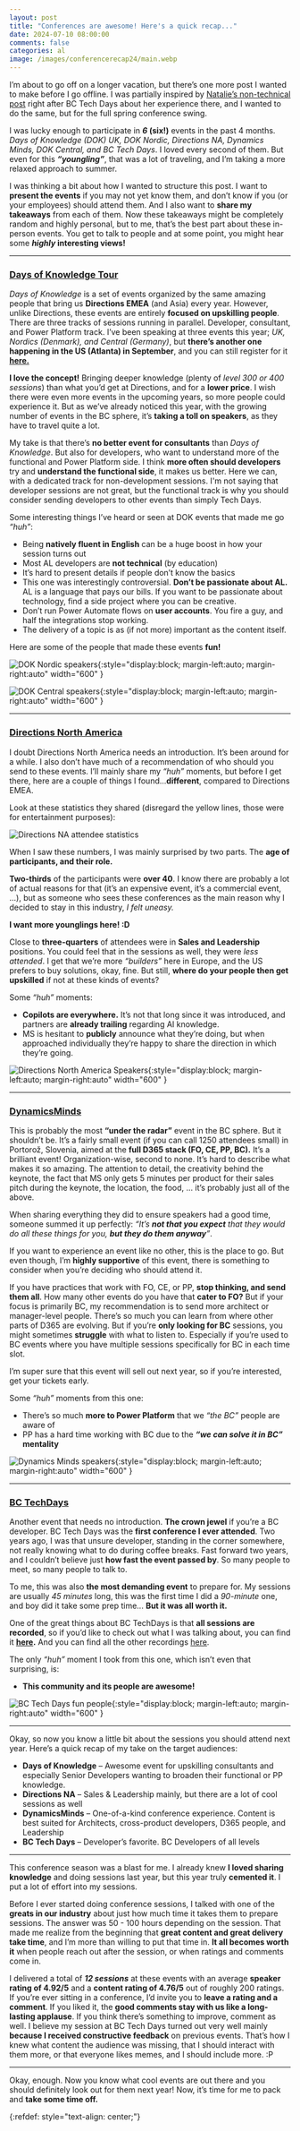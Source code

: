 ```yaml
---
layout: post
title: "Conferences are awesome! Here's a quick recap..."
date: 2024-07-10 08:00:00
comments: false
categories: al
image: /images/conferencerecap24/main.webp
---
```

I’m about to go off on a longer vacation, but there’s one more post I wanted to make before I go offline. I was partially inspired by [Natalie’s non-technical post][natalierecap] right after BC Tech Days about her experience there, and I wanted to do the same, but for the full spring conference swing.

I was lucky enough to participate in ***6* (six!)** events in the past 4 months. *Days of Knowledge (DOK) UK, DOK Nordic, Directions NA, Dynamics Minds, DOK Central, and BC Tech Days*. I loved every second of them. But even for this ***“youngling”***, that was a lot of traveling, and I’m taking a more relaxed approach to summer. 

I was thinking a bit about how I wanted to structure this post. I want to **present the events** if you may not yet know them, and don’t know if you (or your employees) should attend them. And I also want to **share my takeaways** from each of them. Now these takeaways might be completely random and highly personal, but to me, that’s the best part about these in-person events. You get to talk to people and at some point, you might hear some ***highly* interesting views!**

<hr>

### [Days of Knowledge Tour][dok]

*Days of Knowledge* is a set of events organized by the same amazing people that bring us **Directions EMEA** (and Asia) every year. However, unlike Directions, these events are entirely **focused on upskilling people**. There are three tracks of sessions running in parallel. Developer, consultant, and Power Platform track. I’ve been speaking at three events this year; *UK, Nordics (Denmark), and Central (Germany)*, but **there’s another one happening in the US (Atlanta) in September**, and you can still register for it **[here.][dokamericas]**

**I love the concept!** Bringing deeper knowledge (plenty of *level 300 or 400 sessions*) than what you’d get at Directions, and for a **lower price**. I wish there were even more events in the upcoming years, so more people could experience it. But as we’ve already noticed this year, with the growing number of events in the BC sphere, it’s **taking a toll on speakers**, as they have to travel quite a lot. 

My take is that there’s **no better event for consultants** than *Days of Knowledge*. But also for developers, who want to understand more of the functional and Power Platform side. I think **more often should developers** try and **understand the functional side**, it makes us better. Here we can, with a dedicated track for non-development sessions. I'm not saying that developer sessions are not great, but the functional track is why you should consider sending developers to other events than simply Tech Days.

Some interesting things I’ve heard or seen at DOK events that made me go *“huh”*:
-	Being **natively fluent in English** can be a huge boost in how your session turns out
-	Most AL developers are **not technical** (by education)
-	It’s hard to present details if people don’t know the basics
-	This one was interestingly controversial. **Don’t be passionate about AL.** AL is a language that pays our bills. If you want to be passionate about technology, find a side project where you can be creative.
-	Don’t run Power Automate flows on **user accounts**. You fire a guy, and half the integrations stop working.
-	The delivery of a topic is as (if not more) important as the content itself.

Here are some of the people that made these events **fun!**

![DOK Nordic speakers](/images/conferencerecap24/doknordic.jpg){:style="display:block; margin-left:auto; margin-right:auto" width="600" }

![DOK Central speakers](/images/conferencerecap24/dokcentral.png){:style="display:block; margin-left:auto; margin-right:auto" width="600" }

<hr>

### [Directions North America][directionsnahome]

I doubt Directions North America needs an introduction. It’s been around for a while. I also don’t have much of a recommendation of who should you send to these events. I’ll mainly share my *“huh”* moments, but before I get there, here are a couple of things I found...**different**, compared to Directions EMEA.

Look at these statistics they shared (disregard the yellow lines, those were for entertainment purposes): 

![Directions NA attendee statistics](/images/conferencerecap24/dna-statistics.jpg)

When I saw these numbers, I was mainly surprised by two parts. The **age of participants, and their role.**

**Two-thirds** of the participants were **over 40**. I know there are probably a lot of actual reasons for that (it’s an expensive event, it’s a commercial event, ...), but as someone who sees these conferences as the main reason why I decided to stay in this industry, *I felt uneasy.* 

**I want more younglings here! :D**

Close to **three-quarters** of attendees were in **Sales and Leadership** positions. You could feel that in the sessions as well, they were *less attended*. I get that we’re more *“builders”* here in Europe, and the US prefers to buy solutions, okay, fine. But still, **where do your people then get upskilled** if not at these kinds of events?

Some *“huh”* moments:

-	**Copilots are everywhere.** It’s not that long since it was introduced, and partners are **already trailing** regarding AI knowledge.
-	MS is hesitant to **publicly** announce what they’re doing, but when approached individually they’re happy to share the direction in which they’re going.

![Directions North America Speakers](/images/conferencerecap24/dna.jpg){:style="display:block; margin-left:auto; margin-right:auto" width="600" }

<hr>

### [DynamicsMinds][dynamicsminds]

This is probably the most **“under the radar”** event in the BC sphere. But it shouldn’t be. It’s a fairly small event (if you can call 1250 attendees small) in Portorož, Slovenia, aimed at the **full D365 stack (FO, CE, PP, BC).** It’s a brilliant event! Organization-wise, second to none. It’s hard to describe what makes it so amazing. The attention to detail, the creativity behind the keynote, the fact that MS only gets 5 minutes per product for their sales pitch during the keynote, the location, the food, ... it’s probably just all of the above.

When sharing everything they did to ensure speakers had a good time, someone summed it up perfectly: *“It’s **not that you expect** that they would do all these things for you, **but they do them anyway**”*.

If you want to experience an event like no other, this is the place to go. But even though, I’m **highly supportive** of this event, there is something to consider when you’re deciding who should attend it. 

If you have practices that work with FO, CE, or PP, **stop thinking, and send them all**. How many other events do you have that **cater to FO?** But if your focus is primarily BC, my recommendation is to send more architect or manager-level people. There’s so much you can learn from where other parts of D365 are evolving. But if you’re **only looking for BC** sessions, you might sometimes **struggle** with what to listen to. Especially if you’re used to BC events where you have multiple sessions specifically for BC in each time slot.

I’m super sure that this event will sell out next year, so if you’re interested, get your tickets early.

Some *“huh”* moments from this one:
-	There’s so much **more to Power Platform** that we *“the BC”* people are aware of
-	PP has a hard time working with BC due to the ***“we can solve it in BC”* mentality**

![Dynamics Minds speakers](/images/conferencerecap24/dynamicsminds.jpg){:style="display:block; margin-left:auto; margin-right:auto" width="600" }

<hr>

### [BC TechDays][bctechdays]

Another event that needs no introduction. **The crown jewel** if you’re a BC developer. BC Tech Days was the **first conference I ever attended**. Two years ago, I was that unsure developer, standing in the corner somewhere, not really knowing what to do during coffee breaks. Fast forward two years, and I couldn’t believe just **how fast the event passed by**. So many people to meet, so many people to talk to. 

To me, this was also **the most demanding event** to prepare for. My sessions are usually *45 minutes* long, this was the first time I did a *90-minute* one, and boy did it take some prep time... **But it was all worth it.** 

One of the great things about BC TechDays is that **all sessions are recorded**, so if you’d like to check out what I was talking about, you can find it **[here][techdaysrecording].** And you can find all the other recordings [here][techdaysallrecordings].

The only *“huh”* moment I took from this one, which isn’t even that surprising, is:
-	**This community and its people are awesome!**

![BC Tech Days fun people](/images/conferencerecap24/techdays.jpg){:style="display:block; margin-left:auto; margin-right:auto" width="600" }

<hr>

Okay, so now you know a little bit about the sessions you should attend next year. Here’s a quick recap of my take on the target audiences:
- **Days of Knowledge** – Awesome event for upskilling consultants and especially Senior Developers wanting to broaden their functional or PP knowledge.
- **Directions NA** – Sales & Leadership mainly, but there are a lot of cool sessions as well
- **DynamicsMinds** – One-of-a-kind conference experience. Content is best suited for Architects, cross-product developers, D365 people, and Leadership
- **BC Tech Days** – Developer’s favorite. BC Developers of all levels

<hr>

This conference season was a blast for me. I already knew **I loved sharing knowledge** and doing sessions last year, but this year truly **cemented it**. I put a lot of effort into my sessions. 

Before I ever started doing conference sessions, I talked with one of the **greats in our industry** about just how much time it takes them to prepare sessions. The answer was 50 - 100 hours depending on the session. That made me realize from the beginning that **great content and great delivery take time**, and I’m more than willing to put that time in. **It all becomes worth it** when people reach out after the session, or when ratings and comments come in.

I delivered a total of ***12 sessions*** at these events with an average **speaker rating of 4.92/5** and a **content rating of 4.76/5** out of roughly 200 ratings. If you’re ever sitting in a conference, I’d invite you to **leave a rating and a comment**. If you liked it, the **good comments stay with us like a long-lasting applause**. If you think there’s something to improve, comment as well. I believe my session at BC Tech Days turned out very well mainly **because I received constructive feedback** on previous events. That’s how I knew what content the audience was missing, that I should interact with them more, or that everyone likes memes, and I should include more. :P

<hr>

Okay, enough. Now you know what cool events are out there and you should definitely look out for them next year! Now, it’s time for me to pack and **take some time off.**

{:refdef: style="text-align: center;"}

[natalierecap]: https://nataliekarolak.wordpress.com/2024/06/16/waking-up-after-the-bc-techdays-2024/
[dokamericas]: https://www.directionsforpartners.com/conferences-and-events/days-of-knowledge/americas-2024/program
[dok]: https://www.directionsforpartners.com/
[directionsnahome]: https://directionsna.com/
[dynamicsminds]: https://www.dynamicsminds.com/
[bctechdays]: https://www.bctechdays.com/event
[techdaysrecording]: https://www.youtube.com/watch?v=v-EaIJ0f9tU
[techdaysallrecordings]: https://www.youtube.com/mibusocom